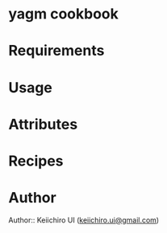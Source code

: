 # yagm cookbook

# Requirements

# Usage

# Attributes

# Recipes

# Author

Author:: Keiichiro UI (<keiichiro.ui@gmail.com>)
